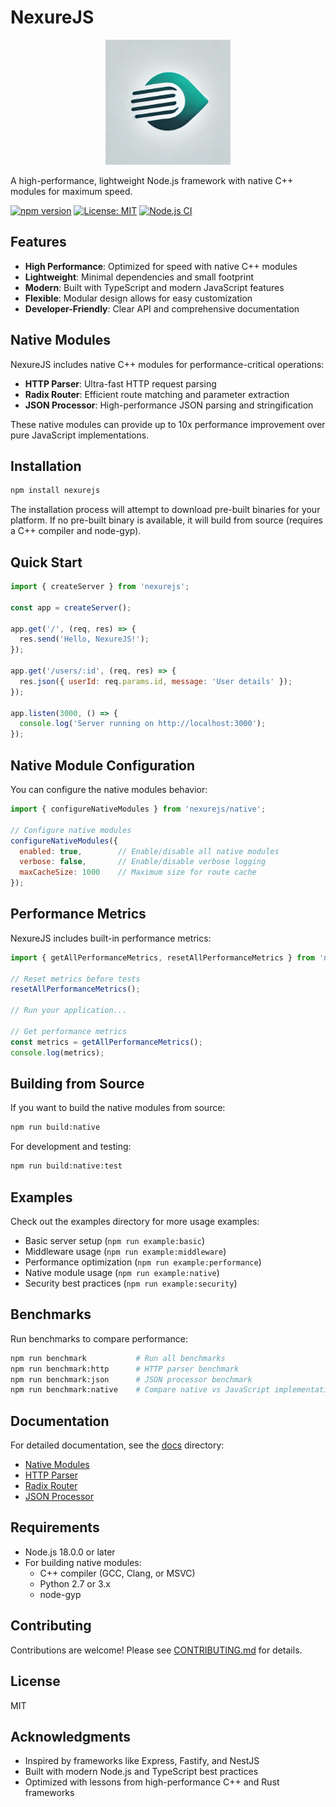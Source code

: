 # NexureJS

<p align="center">
  <img src="assets/images/nexurejs-logo.png" alt="NexureJS Logo" width="200" height="200">
</p>

A high-performance, lightweight Node.js framework with native C++ modules for maximum speed.

[![npm version](https://img.shields.io/npm/v/nexurejs.svg)](https://www.npmjs.com/package/nexurejs)
[![License: MIT](https://img.shields.io/badge/License-MIT-blue.svg)](https://opensource.org/licenses/MIT)
[![Node.js CI](https://github.com/nexurejs/nexurejs/actions/workflows/node.js.yml/badge.svg)](https://github.com/nexurejs/nexurejs/actions/workflows/node.js.yml)

## Features

- **High Performance**: Optimized for speed with native C++ modules
- **Lightweight**: Minimal dependencies and small footprint
- **Modern**: Built with TypeScript and modern JavaScript features
- **Flexible**: Modular design allows for easy customization
- **Developer-Friendly**: Clear API and comprehensive documentation

## Native Modules

NexureJS includes native C++ modules for performance-critical operations:

- **HTTP Parser**: Ultra-fast HTTP request parsing
- **Radix Router**: Efficient route matching and parameter extraction
- **JSON Processor**: High-performance JSON parsing and stringification

These native modules can provide up to 10x performance improvement over pure JavaScript implementations.

## Installation

```bash
npm install nexurejs
```

The installation process will attempt to download pre-built binaries for your platform. If no pre-built binary is available, it will build from source (requires a C++ compiler and node-gyp).

## Quick Start

```javascript
import { createServer } from 'nexurejs';

const app = createServer();

app.get('/', (req, res) => {
  res.send('Hello, NexureJS!');
});

app.get('/users/:id', (req, res) => {
  res.json({ userId: req.params.id, message: 'User details' });
});

app.listen(3000, () => {
  console.log('Server running on http://localhost:3000');
});
```

## Native Module Configuration

You can configure the native modules behavior:

```javascript
import { configureNativeModules } from 'nexurejs/native';

// Configure native modules
configureNativeModules({
  enabled: true,        // Enable/disable all native modules
  verbose: false,       // Enable/disable verbose logging
  maxCacheSize: 1000    // Maximum size for route cache
});
```

## Performance Metrics

NexureJS includes built-in performance metrics:

```javascript
import { getAllPerformanceMetrics, resetAllPerformanceMetrics } from 'nexurejs/native';

// Reset metrics before tests
resetAllPerformanceMetrics();

// Run your application...

// Get performance metrics
const metrics = getAllPerformanceMetrics();
console.log(metrics);
```

## Building from Source

If you want to build the native modules from source:

```bash
npm run build:native
```

For development and testing:

```bash
npm run build:native:test
```

## Examples

Check out the examples directory for more usage examples:

- Basic server setup (`npm run example:basic`)
- Middleware usage (`npm run example:middleware`)
- Performance optimization (`npm run example:performance`)
- Native module usage (`npm run example:native`)
- Security best practices (`npm run example:security`)

## Benchmarks

Run benchmarks to compare performance:

```bash
npm run benchmark           # Run all benchmarks
npm run benchmark:http      # HTTP parser benchmark
npm run benchmark:json      # JSON processor benchmark
npm run benchmark:native    # Compare native vs JavaScript implementations
```

## Documentation

For detailed documentation, see the [docs](./docs) directory:

- [Native Modules](./docs/native-modules.md)
- [HTTP Parser](./docs/http-parser.md)
- [Radix Router](./docs/routing.md)
- [JSON Processor](./docs/json-processor.md)

## Requirements

- Node.js 18.0.0 or later
- For building native modules:
  - C++ compiler (GCC, Clang, or MSVC)
  - Python 2.7 or 3.x
  - node-gyp

## Contributing

Contributions are welcome! Please see [CONTRIBUTING.md](./CONTRIBUTING.md) for details.

## License

MIT

## Acknowledgments

- Inspired by frameworks like Express, Fastify, and NestJS
- Built with modern Node.js and TypeScript best practices
- Optimized with lessons from high-performance C++ and Rust frameworks
